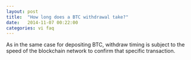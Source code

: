 ```yaml
---
layout: post
title:  "How long does a BTC withdrawal take?"
date:   2014-11-07 00:22:00
categories: vi faq
---
```


As in the same case for depositing BTC, withdraw timing is subject to the speed of the blockchain network to confirm that specific transaction.
